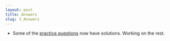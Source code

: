 ```yaml
---
layout: post
title: Answers
slug: 3_Answers
---
```


* Some of the [practice questions](/practice.html) now have solutions. Working on the rest.

